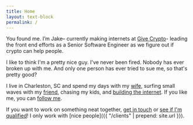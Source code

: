 ```yaml
---
title: Home
layout: text-block
permalink: /
---
```


<div class='home bio align-center' markdown='1'>
  <div class='align-center-item' markdown='1'>

You found me. I’m Jake– currently making internets at [Give Crypto](https://givecrypto.org)- leading the front end efforts as  a Senior Software Engineer as we figure out if crypto can help people.

I like to think I'm a pretty nice guy. I've never been fired. Nobody has ever broken up with me. And only one person has ever tried to sue me, so that's pretty good?

I live in Charleston, SC and spend my days with my [wife](instagram.com/danaleb), surfing small waves with my [friend](http://davidstanfieldis.me), chasing my kids, and [building the internet](http://github.com/jakeleboeuf). If you like me, you can [follow me](http://twitter.com/jakeleboeuf).

If you want to work on something neat together, [get in touch](mailto:dev@jakeleboeuf.com) or [see if I'm qualified](https://www.linkedin.com/in/jake-leboeuf-a9486813/)! I only work with [nice people]({{ "/clients" | prepend: site.url }}).

  </div>
</div>
